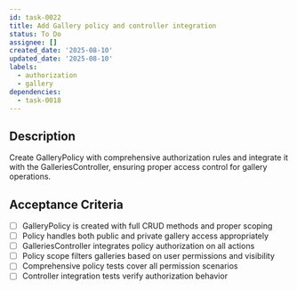 ```yaml
---
id: task-0022
title: Add Gallery policy and controller integration
status: To Do
assignee: []
created_date: '2025-08-10'
updated_date: '2025-08-10'
labels:
  - authorization
  - gallery
dependencies:
  - task-0018
---
```


## Description

Create GalleryPolicy with comprehensive authorization rules and integrate it with the GalleriesController, ensuring proper access control for gallery operations.

## Acceptance Criteria

- [ ] GalleryPolicy is created with full CRUD methods and proper scoping
- [ ] Policy handles both public and private gallery access appropriately
- [ ] GalleriesController integrates policy authorization on all actions
- [ ] Policy scope filters galleries based on user permissions and visibility
- [ ] Comprehensive policy tests cover all permission scenarios
- [ ] Controller integration tests verify authorization behavior
